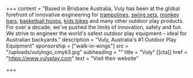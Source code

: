 +++
content = "Based in Brisbane Australia, Vuly has been at the global forefront of innovative engineering for [trampolines](https://www.vulyplay.com/en-AU/trampoline), [swing sets](https://www.vulyplay.com/en-AU/swingsets), [monkey bars](https://www.vulyplay.com/en-AU/monkey-bars), [basketball hoops](https://www.vulyplay.com/en-AU/choose-a-hoop), [kids bikes](https://www.vulyplay.com/en-AU/bikes/kids) and many other outdoor play products. For over a decade, we've pushed the limits of innovation, safety and fun. We strive to engineer the world's safest outdoor play equipment – ideal for Australian backyards."
description = "Vuly, Australia's #1 Outdoor Play Equipment"
sponsorship = ["walk-in-wings"]
src = "/uploads/vulylogo_cmyk3.jpg"
subheading = ""
title = "Vuly"
[[cta]]
href = "https://www.vulyplay.com"
text = "Visit their website"

+++

